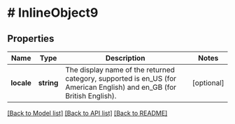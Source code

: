 # # InlineObject9

## Properties

Name | Type | Description | Notes
------------ | ------------- | ------------- | -------------
**locale** | **string** | The display name of the returned category, supported is en_US (for American English) and en_GB (for British English). | [optional] 

[[Back to Model list]](../../README.md#documentation-for-models) [[Back to API list]](../../README.md#documentation-for-api-endpoints) [[Back to README]](../../README.md)



